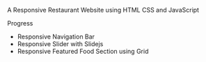 A Responsive Restaurant Website using HTML CSS and JavaScript

Progress
- Responsive Navigation Bar
- Responsive Slider with Slidejs
- Responsive Featured Food Section using Grid
